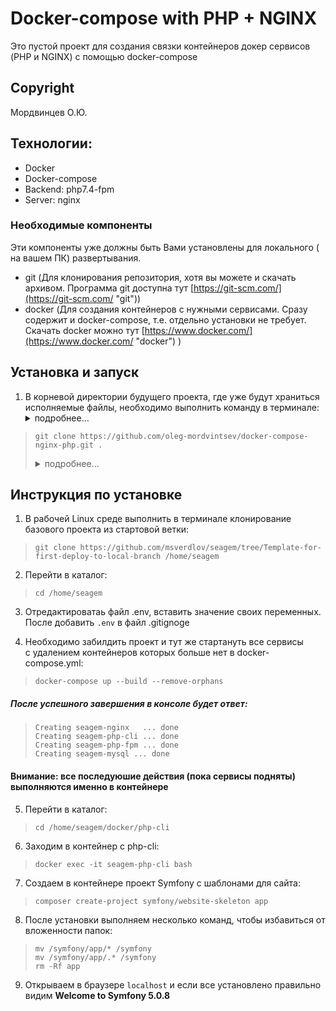 # Docker-compose with PHP + NGINX
Это пустой проект для создания связки контейнеров докер сервисов (PHP и NGINX) с помощью docker-compose

## Copyright
Мордвинцев О.Ю.  

## Технологии:
- Docker
- Docker-compose
- Backend: php7.4-fpm
- Server: nginx

### Необходимые компоненты
Эти компоненты уже должны быть Вами установлены для локального ( на вашем ПК) развертывания.
- git (Для клонирования репозитория, хотя вы можете и скачать архивом. 
Программа git доступна тут [https://git-scm.com/](https://git-scm.com/ "git"))
- docker (Для создания контейнеров с нужными сервисами. Сразу содержит и docker-compose, т.е. отдельно установки 
не требует. Скачать docker можно тут [https://www.docker.com/](https://www.docker.com/ "docker")    )

## Установка и запуск
1) В корневой директории будущего проекта, где уже будут храниться исполняемые файлы, необходимо выполнить команду в терминале:
    <details>
        <summary>подробнее...</summary>
        - Если Вы в Windows, и устанавливали git по вышеуказанной ссылке со значениями по умолчанию, 
        то в любой директории проводника в контекстном меню есть пункт "Git BASH Here".
        - Если Вы в Windows, то можете в проводнике перейти в нужную директорию, зажать Shift и правую кнопку мыши, 
        где в контекстном меню будет пункт "Открыть окно CMD здесь" или "Открыть окно PowerShell здесь".
        - Если Вы в Linux, то, скорее всего, Вы знаете, что делать, используйте команду "cd" в терминале для перехода 
        в директорию Вашего нового проекта.
    </details>
>`git clone https://github.com/oleg-mordvintsev/docker-compose-nginx-php.git .`  
    <details>
        <summary>подробнее...</summary>
        Обратите внимание на точку в конце, она означает, что файлы скачаются в директорию, из которой 
        выполняется команда. Если Вы находитесь в директории проекта, но хотите установить в под директорию, 
        то используйте вместо точки название/путь до вложенной директории, к примеру: 
        >`git clone https://github.com/oleg-mordvintsev/docker-compose-nginx-php.git directoryInner/directory` 
    </details>

## Инструкция по установке 
1) В рабочей Linux среде выполнить в терминале клонирование базового проекта из стартовой ветки:

>`git clone https://github.com/msverdlov/seagem/tree/Template-for-first-deploy-to-local-branch /home/seagem`  
  
2) Перейти в каталог:
>`cd /home/seagem`  

3) Отредактироватаь файл .env, вставить значение своих переменных.  
После добавить `.env` в файл .gitignoge  
  
4) Необходимо забилдить проект и тут же стартануть все сервисы  
   с удалением контейнеров которых больше нет в docker-compose.yml:
>`docker-compose up --build --remove-orphans`
##### После успешного завершения в консоле будет ответ:
> `Creating seagem-nginx   ... done`  
> `Creating seagem-php-cli ... done`  
> `Creating seagem-php-fpm ... done`  
> `Creating seagem-mysql ... done`  
  
####   Внимание: все последуюшие действия (пока сервисы подняты)  выполняются именно в контейнере
5) Перейти в каталог:
>`cd /home/seagem/docker/php-cli`  
  
6) Заходим в контейнер с php-cli:
> `docker exec -it seagem-php-cli bash`  
  
7) Создаем в контейнере проект Symfony с шаблонами для сайта:
> `composer create-project symfony/website-skeleton app`  
  
8) После установки выполняем несколько команд, чтобы избавиться от вложенности папок:
> `mv /symfony/app/* /symfony`  
> `mv /symfony/app/.* /symfony`  
> `rm -Rf app`  
  
9) Открываем в браузере `localhost` и если все установлено правильно  
видим **Welcome to Symfony 5.0.8**
